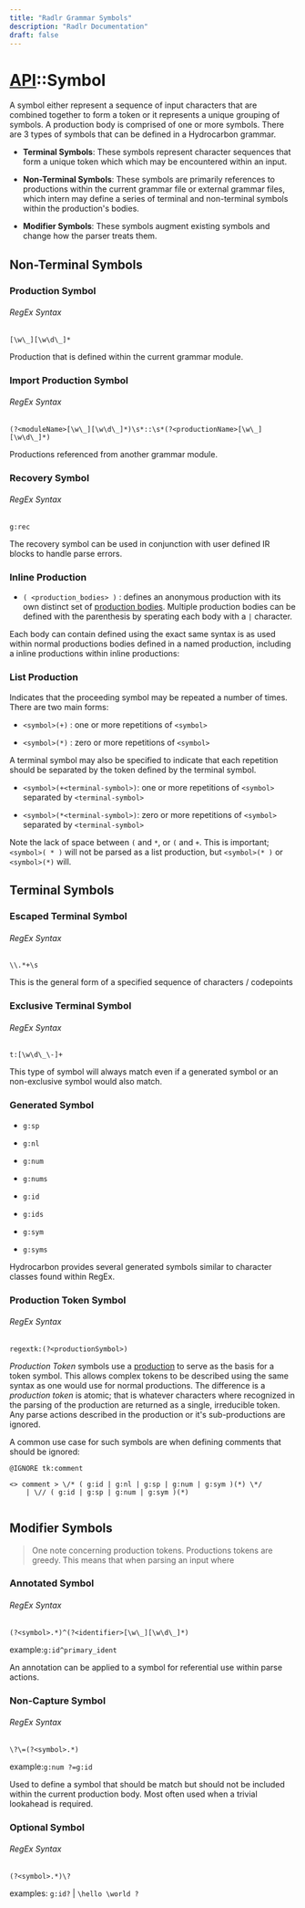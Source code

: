 ```yaml
---
title: "Radlr Grammar Symbols"
description: "Radlr Documentation"
draft: false
---
```


# [API](./api.index.md)::Symbol


A symbol either represent a sequence of input characters that are combined together to form
a token or it represents a unique grouping of symbols. A production body is comprised of one or
more symbols. There are 3 types of symbols that can be defined in a Hydrocarbon grammar.


- **Terminal Symbols**:
These symbols represent character sequences that form a unique token which which may be encountered
within an input.

- **Non-Terminal Symbols**: 
These symbols are primarily references to productions within the current grammar file or
external grammar files, which intern may define a series of terminal and non-terminal symbols
within the production's bodies. 

- **Modifier Symbols**:
These symbols augment existing symbols and change how the parser treats them.


## Non-Terminal Symbols

### Production Symbol

###### RegEx Syntax
```regex
[\w\_][\w\d\_]*
```
Production that is defined within the current grammar module.

### Import Production Symbol

###### RegEx Syntax
```regex
(?<moduleName>[\w\_][\w\d\_]*)\s*::\s*(?<productionName>[\w\_][\w\d\_]*)
```
Productions referenced from another grammar module.

### Recovery Symbol

###### RegEx Syntax
```regex
g:rec
```

The recovery symbol can be used in conjunction with user defined IR blocks to handle
parse errors. 

### Inline Production

- `( <production_bodies> )` : defines an anonymous production with its own distinct set of [production bodies](./api.production_body.index.md). 
Multiple production bodies can be defined with the parenthesis by sperating each body with a `|` character. 

Each body can contain defined using the exact same syntax is as used within normal productions bodies defined in a named production, 
including a inline productions within inline productions:



### List Production

Indicates that the proceeding symbol may be repeated a number of times. There are two main forms:

- `<symbol>(+)` : one or more repetitions of `<symbol>`

- `<symbol>(*)` : zero or more repetitions of `<symbol>`

A terminal symbol may also be specified to indicate that each repetition should be separated by
the token defined by the terminal symbol.

- `<symbol>(+<terminal-symbol>)`: one or more repetitions of `<symbol>` separated by `<terminal-symbol>` 

- `<symbol>(*<terminal-symbol>)`: zero or more repetitions of `<symbol>` separated by `<terminal-symbol>` 


Note the lack of space between `(` and `*`, or `(` and `+`. This is important; `<symbol>( * )` will not
be parsed as a list production, but `<symbol>(* )` or `<symbol>(*)` will.

## Terminal Symbols

### Escaped Terminal Symbol

###### RegEx Syntax
```regex
\\.*+\s
```

This is the general form of a specified sequence of characters / codepoints

### Exclusive Terminal Symbol

###### RegEx Syntax
```regex
t:[\w\d\_\-]+
```

This type of symbol will always match even if a generated symbol or an non-exclusive symbol would also match.

### Generated Symbol

- `g:sp`

- `g:nl`

- `g:num`

- `g:nums`

- `g:id`

- `g:ids`

- `g:sym`

- `g:syms`


Hydrocarbon provides several generated symbols similar to character classes found within RegEx. 

### Production Token Symbol

###### RegEx Syntax
```
regextk:(?<productionSymbol>)
```

*Production Token* symbols use a [production](./api.production.index.md) to serve as the basis for a token symbol. This allows complex tokens to be described using the same syntax as one would use for normal productions. The difference is a *production token* is atomic; that is whatever characters where recognized in the parsing of the production are returned as a single, irreducible token. Any parse actions described in the production or it's sub-productions are ignored. 

A common use case for such symbols are when defining comments that should be ignored: 
```
@IGNORE tk:comment

<> comment > \/* ( g:id | g:nl | g:sp | g:num | g:sym )(*) \*/ 
    | \// ( g:id | g:sp | g:num | g:sym )(*)


```

## Modifier Symbols

> One note concerning production tokens. Productions tokens are greedy. This means that when parsing an input where 

### Annotated Symbol

###### RegEx Syntax
```regex
(?<symbol>.*)^(?<identifier>[\w\_][\w\d\_]*)
```

example:`g:id^primary_ident`

An annotation can be applied to a symbol for referential use within parse actions.

### Non-Capture Symbol

###### RegEx Syntax
```regex
\?\=(?<symbol>.*)
```
example:`g:num ?=g:id`

Used to define a symbol that should be match but should not be included within the current production body. Most often used when a trivial lookahead is required.

### Optional Symbol

###### RegEx Syntax
```regex
(?<symbol>.*)\?
```

examples: `g:id?` | `\hello \world ?`



